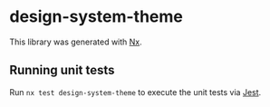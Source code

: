 # design-system-theme

This library was generated with [Nx](https://nx.dev).

## Running unit tests

Run `nx test design-system-theme` to execute the unit tests via [Jest](https://jestjs.io).
